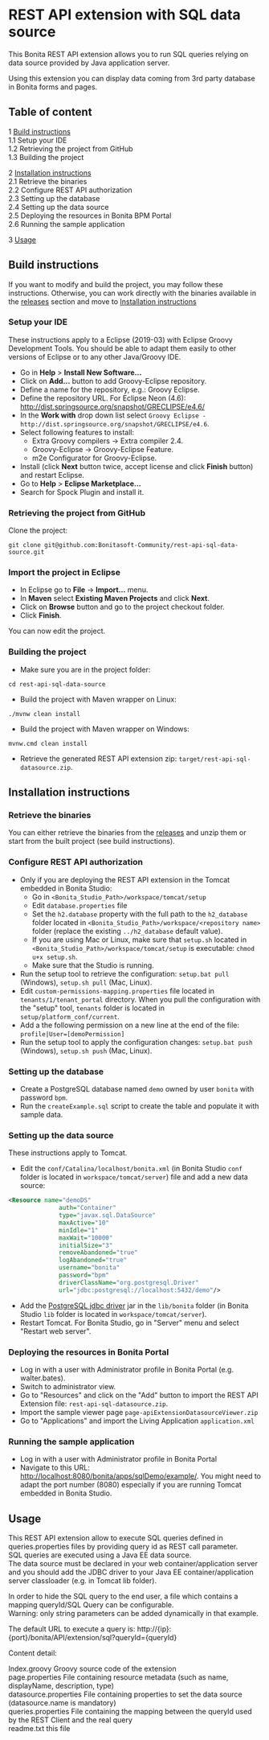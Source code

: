 # REST API extension with SQL data source

This Bonita REST API extension allows you to run SQL queries relying on data source provided by Java application server.

Using this extension you can display data coming from 3rd party database in Bonita forms and pages.

## Table of content

1 [Build instructions](build-instructions)<br>
1.1 Setup your IDE<br>
1.2 Retrieving the project from GitHub<br>
1.3 Building the project<br>

2 [Installation instructions](installation-instructions)<br>
2.1 Retrieve the binaries<br>
2.2 Configure REST API authorization<br>
2.3 Setting up the database<br>
2.4 Setting up the data source<br>
2.5 Deploying the resources in Bonita BPM Portal<br>
2.6 Running the sample application<br>

3 [Usage](usage)<br>


## Build instructions
If you want to modify and build the project, you may follow these instructions.
Otherwise, you can work directly with the binaries available in the [releases](../../releases) section and move to [Installation instructions](installation-instructions)


### Setup your IDE
These instructions apply to a Eclipse (2019-03) with Eclipse Groovy Development Tools. You should be able to adapt them easily to other versions of Eclipse or to any other Java/Groovy IDE.

- Go in **Help** > **Install New Software...**
- Click on **Add...** button to add Groovy-Eclipse repository.
- Define a name for the repository, e.g.: Groovy Eclipse.
- Define the repository URL. For Eclipse Neon (4.6): http://dist.springsource.org/snapshot/GRECLIPSE/e4.6/
- In the **Work with** drop down list select `Groovy Eclipse - http://dist.springsource.org/snapshot/GRECLIPSE/e4.6`.
- Select following features to install:
	- Extra Groovy compilers -> Extra compiler 2.4.
	- Groovy-Eclipse -> Groovy-Eclipse Feature.
	- m2e Configurator for Groovy-Eclipse.
- Install (click **Next** button twice, accept license and click **Finish** button) and restart Eclipse.
- Go to **Help** > **Eclipse Marketplace...**
- Search for Spock Plugin and install it.


### Retrieving the project from GitHub

Clone the project:

```shell
git clone git@github.com:Bonitasoft-Community/rest-api-sql-data-source.git
```


### Import the project in Eclipse

- In Eclipse go to **File** -> **Import...** menu.
- In **Maven** select **Existing Maven Projects** and click **Next**.
- Click on **Browse** button and go to the project checkout folder.
- Click **Finish**.

You can now edit the project.


### Building the project

- Make sure you are in the project folder:
```shell
cd rest-api-sql-data-source
```

- Build the project with Maven wrapper on Linux:
```shell
./mvnw clean install
```
- Build the project with Maven wrapper on Windows:
```shell
mvnw.cmd clean install
```
- Retrieve the generated REST API extension zip: `target/rest-api-sql-datasource.zip`.


## Installation instructions

### Retrieve the binaries

You can either retrieve the binaries from the [releases](../../releases) and unzip them or start from the built project (see build instructions).


### Configure REST API authorization

- Only if you are deploying the REST API extension in the Tomcat embedded in Bonita Studio:
  - Go in `<Bonita_Studio_Path>/workspace/tomcat/setup`
  - Edit `database.properties` file
  - Set the `h2.database` property with the full path to the `h2_database` folder located in `<Bonita_Studio_Path>/workspace/<repository name>` folder (replace the existing `../h2_database` default value).
  - If you are using Mac or Linux, make sure that `setup.sh` located in `<Bonita_Studio_Path>/workspace/tomcat/setup` is executable: `chmod u+x setup.sh`.
  - Make sure that the Studio is running.
- Run the setup tool to retrieve the configuration: `setup.bat pull` (Windows), `setup.sh pull` (Mac, Linux).
- Edit `custom-permissions-mapping.properties` file located in `tenants/1/tenant_portal` directory. When you pull the configuration with the "setup" tool, `tenants` folder is located in `setup/platform_conf/current`.
- Add a the following permission on a new line at the end of the file: `profile|User=[demoPermission]`
- Run the setup tool to apply the configuration changes: `setup.bat push` (Windows), `setup.sh push` (Mac, Linux).

### Setting up the database

- Create a PostgreSQL database named `demo` owned by user `bonita` with password `bpm`.
- Run the `createExample.sql` script to create the table and populate it with sample data.


### Setting up the data source

These instructions apply to Tomcat.

- Edit the `conf/Catalina/localhost/bonita.xml` (in Bonita Studio `conf` folder is located in `workspace/tomcat/server`) file and add a new data source:

```xml
<Resource name="demoDS"
              auth="Container"
              type="javax.sql.DataSource"
              maxActive="10"
              minIdle="1"
              maxWait="10000"
              initialSize="3"
              removeAbandoned="true"
              logAbandoned="true"
              username="bonita"
              password="bpm"
              driverClassName="org.postgresql.Driver"
              url="jdbc:postgresql://localhost:5432/demo"/>
```

- Add the [PostgreSQL jdbc driver](https://jdbc.postgresql.org/download.html) jar in the `lib/bonita` folder (in Bonita Studio `lib` folder is located in `workspace/tomcat/server`).
- Restart Tomcat. For Bonita Studio, go in "Server" menu and select "Restart web server".


### Deploying the resources in Bonita Portal

- Log in with a user with Administrator profile in Bonita Portal (e.g. walter.bates).
- Switch to administrator view.
- Go to "Resources" and click on the "Add" button to import the REST API Extension file: `rest-api-sql-datasource.zip`.
- Import the sample viewer page `page-apiExtensionDatasourceViewer.zip`
- Go to "Applications" and import the Living Application `application.xml`


### Running the sample application

- Log in with a user with Administrator profile in Bonita Portal
- Navigate to this URL:
[http://localhost:8080/bonita/apps/sqlDemo/example/](http://localhost:8080/bonita/apps/sqlDemo/example/). You might need to adapt the port number (8080) especially if you are running Tomcat embedded in Bonita Studio.

## Usage
This REST API extension allow to execute SQL queries defined in queries.properties files by providing query id as REST call parameter.  
SQL queries are executed using a Java EE data source.  
The data source must be declared in your web container/application server and you should add the JDBC driver to your Java EE container/application server classloader (e.g. in Tomcat lib folder).

In order to hide the SQL query to the end user, a file which contains a mapping queryId/SQL Query can be configurable.  
Warning: only string parameters can be added dynamically in that example.

The default URL to execute a query is: http://{ip}:{port}/bonita/API/extension/sql?queryId={queryId}

Content detail:

Index.groovy           Groovy source code of the extension  
page.properties        File containing resource metadata (such as name, displayName, description, type)  
datasource.properties  File containing properties to set the data source (datasource.name is mandatory)  
queries.properties     File containing the mapping between the queryId used by the REST Client and the real query  
readme.txt             this file  
